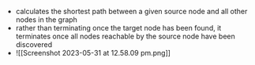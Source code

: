 - calculates the shortest path between a given source node and all other nodes in the graph 
- rather than terminating once the target node has been found, it terminates once all nodes reachable by the source node have been discovered 
- ![[Screenshot 2023-05-31 at 12.58.09 pm.png]]
